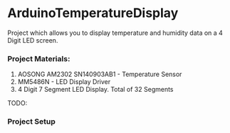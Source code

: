 # ArduinoTemperatureDisplay

Project which allows you to display temperature and humidity data on a 4 Digit LED screen.

### Project Materials:

1. AOSONG AM2302 SN140903AB1 - Temperature Sensor
2. MM5486N - LED Display Driver
3. 4 Digit 7 Segment LED Display. Total of 32 Segments 

TODO:
### Project Setup





